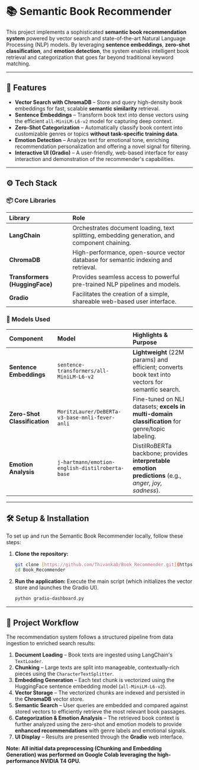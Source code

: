 # 📚 Semantic Book Recommender

This project implements a sophisticated **semantic book recommendation system** powered by vector search and state-of-the-art Natural Language Processing (NLP) models. By leveraging **sentence embeddings**, **zero-shot classification**, and **emotion detection**, the system enables intelligent book retrieval and categorization that goes far beyond traditional keyword matching.

---

## 🚀 Features

* **Vector Search with ChromaDB** – Store and query high-density book embeddings for fast, scalable **semantic similarity** retrieval.
* **Sentence Embeddings** – Transform book text into dense vectors using the efficient `all-MiniLM-L6-v2` model for capturing deep context.
* **Zero-Shot Categorization** – Automatically classify book content into customizable genres or topics **without task-specific training data**.
* **Emotion Detection** – Analyze text for emotional tone, enriching recommendation personalization and offering a novel signal for filtering.
* **Interactive UI (Gradio)** – A user-friendly, web-based interface for easy interaction and demonstration of the recommender's capabilities.


---

## ⚙️ Tech Stack

### 📦 Core Libraries

| Library | Role |
| :--- | :--- |
| **LangChain** | Orchestrates document loading, text splitting, embedding generation, and component chaining. |
| **ChromaDB** | High-performance, open-source vector database for semantic indexing and retrieval. |
| **Transformers (HuggingFace)** | Provides seamless access to powerful pre-trained NLP pipelines and models. |
| **Gradio** | Facilitates the creation of a simple, shareable web-based user interface. |

### 🔑 Models Used

| Component | Model | Highlights & Purpose |
| :--- | :--- | :--- |
| **Sentence Embeddings** | `sentence-transformers/all-MiniLM-L6-v2` | **Lightweight** (22M params) and efficient; converts book text into vectors for semantic search. |
| **Zero-Shot Classification** | `MoritzLaurer/DeBERTa-v3-base-mnli-fever-anli` | Fine-tuned on NLI datasets; **excels in multi-domain classification** for genre/topic labeling. |
| **Emotion Analysis** | `j-hartmann/emotion-english-distilroberta-base` | DistilRoBERTa backbone; provides **interpretable emotion predictions** (e.g., *anger, joy, sadness*). |

---

## 🛠️ Setup & Installation

To set up and run the Semantic Book Recommender locally, follow these steps:

1.  **Clone the repository:**
    ```bash
    git clone [https://github.com/ThivankaD/Book_Recommender.git](https://github.com/ThivankaD/Book_Recommender.git)
    cd Book_Recommender
    ```

2.  **Run the application:**
    Execute the main script (which initializes the vector store and launches the Gradio UI).
    ```bash
    python gradio-dashboard.py 
    ```

---

## 📂 Project Workflow

The recommendation system follows a structured pipeline from data ingestion to enriched search results:

1.  **Document Loading** – Book texts are ingested using LangChain's `TextLoader`.
2.  **Chunking** – Large texts are split into manageable, contextually-rich pieces using the `CharacterTextSplitter`.
3.  **Embedding Generation** – Each text chunk is vectorized using the HuggingFace sentence embedding model (`all-MiniLM-L6-v2`).
4.  **Vector Storage** – The vectorized chunks are indexed and persisted in the **ChromaDB** vector store.
5.  **Semantic Search** – User queries are embedded and compared against stored vectors to efficiently retrieve the most relevant book passages.
6.  **Categorization & Emotion Analysis** – The retrieved book context is further analyzed using the zero-shot and emotion models to provide **enhanced recommendations** with genre labels and emotional signals.
7.  **UI Display** – Results are presented through the **Gradio** web interface.



**Note:** **All initial data preprocessing (Chunking and Embedding Generation) was performed on Google Colab leveraging the high-performance NVIDIA T4 GPU.**
